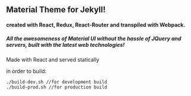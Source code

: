 ## Material Theme for Jekyll!

#### created with React, Redux, React-Router and transpiled with Webpack. 

##### All the awesomeness of Material UI without the hassle of JQuery and servers, built with the latest web technologies!

Made with React and served statically

in order to build:
```
./build-dev.sh //for development build
./build-prod.sh //for production build
```


